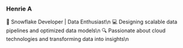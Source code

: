 ### Henrie A

🚀 Snowflake Developer | Data Enthusiast\n
💻 Designing scalable data pipelines and optimized data models\n
🔍 Passionate about cloud technologies and transforming data into insights\n
